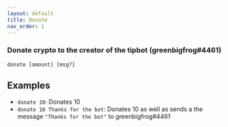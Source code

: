 ```yaml
---
layout: default
title: Donate
nav_order: 1
---
```

### Donate crypto to the creator of the tipbot (greenbigfrog#4461)
```
donate [amount] [msg?]
```
## Examples
- `donate 10`: Donates 10
- `donate 10 Thanks for the bot`: Donates 10 as well as sends a the message `"Thanks for the bot"` to greenbigfrog#4461
